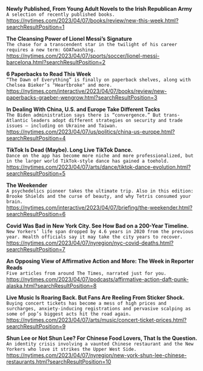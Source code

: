 **Newly Published, From Young Adult Novels to the Irish Republican Army**\
`A selection of recently published books.`\
https://nytimes.com/2023/04/07/books/review/new-this-week.html?searchResultPosition=1

**The Cleansing Power of Lionel Messi’s Signature**\
`The chase for a transcendent star in the twilight of his career requires a new term: GOATwashing.`\
https://nytimes.com/2023/04/07/sports/soccer/lionel-messi-barcelona.html?searchResultPosition=2

**6 Paperbacks to Read This Week**\
`“The Dawn of Everything” is finally on paperback shelves, along with Chelsea Bieker’s "Heartbroke" and more.`\
https://nytimes.com/interactive/2023/04/07/books/review/new-paperbacks-graeber-wengrow.html?searchResultPosition=3

**In Dealing With China, U.S. and Europe Take Different Tacks**\
`The Biden administration says there is “convergence.” But trans-Atlantic leaders adopt different strategies on security and trade issues — including on Ukraine and Taiwan.`\
https://nytimes.com/2023/04/07/us/politics/china-us-europe.html?searchResultPosition=4

**TikTok Is Dead (Maybe). Long Live TikTok Dance.**\
`Dance on the app has become more niche and more professionalized, but in the larger world TikTok-style dance has gained a toehold.`\
https://nytimes.com/2023/04/07/arts/dance/tiktok-dance-evolution.html?searchResultPosition=5

**The Weekender**\
`A psychedelics pioneer takes the ultimate trip. Also in this edition: Brooke Shields and the curse of beauty, and why Tetris consumed your brain.`\
https://nytimes.com/interactive/2023/04/07/briefing/the-weekender.html?searchResultPosition=6

**Covid Was Bad in New York City. See How Bad on a 200-Year Timeline.**\
`New Yorkers’ life span dropped by 4.6 years in 2020 from the previous year. Health officials say it may take the city years to recover.`\
https://nytimes.com/2023/04/07/nyregion/nyc-covid-deaths.html?searchResultPosition=7

**An Opposing View of Affirmative Action and More: The Week in Reporter Reads**\
`Five articles from around The Times, narrated just for you.`\
https://nytimes.com/2023/04/07/podcasts/affirmative-action-daft-punk-alaska.html?searchResultPosition=8

**Live Music Is Roaring Back. But Fans Are Reeling From Sticker Shock.**\
`Buying concert tickets has become a mess of high prices and surcharges, anxiety-inducing registrations and pervasive scalping as some of pop’s biggest acts hit the road again.`\
https://nytimes.com/2023/04/07/arts/music/concert-ticket-prices.html?searchResultPosition=9

**Shun Lee or Not Shun Lee? For Chinese Food Lovers, That Is the Question.**\
`An identity crisis involving a vaunted Chinese restaurant and the New Yorkers who love it strikes the Upper West Side.`\
https://nytimes.com/2023/04/07/nyregion/new-york-shun-lee-chinese-restaurants.html?searchResultPosition=10

